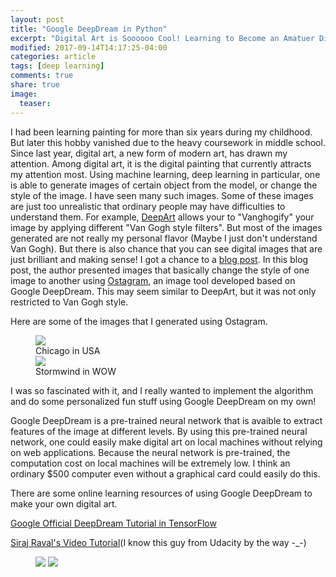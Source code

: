 ```yaml
---
layout: post
title: "Google DeepDream in Python"
excerpt: "Digital Art is Soooooo Cool! Learning to Become an Amatuer Digital Artist."
modified: 2017-09-14T14:17:25-04:00
categories: article
tags: [deep learning]
comments: true
share: true
image:
  teaser: 
---
```


I had been learning painting for more than six years during my childhood. But later this hobby vanished due to the heavy coursework in middle school. Since last year, digital art, a new form of modern art, has drawn my attention. Among digital art, it is the digital painting that currently attracts my attention most. Using machine learning, deep learning in particular, one is able to generate images of certain object from the model, or change the style of the image. I have seen many such images. Some of these images are just too unrealistic that ordinary people may have difficulties to understand them. For example, [DeepArt](https://deepart.io/) allows your to "Vanghogify" your image by applying different "Van Gogh style filters". But most of the images generated are not really my personal flavor (Maybe I just don't understand Van Gogh). But there is also chance that you can see digital images that are just brilliant and making sense! I got a chance to a [blog post](https://www.boredpanda.com/inceptionism-neural-network-deep-dream-art/). In this blog post, the author presented images that basically change the style of one image to another using [Ostagram](http://www.ostagram.ru/static_pages/lenta?last_days=30), an image tool developed based on Google DeepDream. This may seem similar to DeepArt, but it was not only restricted to Van Gogh style. 

Here are some of the images that I generated using Ostagram.

<figure class="half">
    <img src = "{{ site.url }}/images/articles/2017-09-14-Google-DeepDream-Python/chicago.jpg">
    <figcaption>Chicago in USA</figcaption>
    <img src = "{{ site.url }}/images/articles/2017-09-14-Google-DeepDream-Python/stromwind.jpg">
    <figcaption>Stormwind in WOW</figcaption>
</figure>


I was so fascinated with it, and I really wanted to implement the algorithm and do some personalized fun stuff using Google DeepDream on my own!

Google DeepDream is a pre-trained neural network that is avaible to extract features of the image at different levels. By using this pre-trained neural network, one could easily make digital art on local machines without relying on web applications. Because the neural network is pre-trained, the computation cost on local machines will be extremely low. I think an ordinary $500 computer even without a graphical card could easily do this.


There are some online learning resources of using Google DeepDream to make your own digital art.

[Google Official DeepDream Tutorial in TensorFlow](https://github.com/tensorflow/tensorflow/blob/master/tensorflow/examples/tutorials/deepdream/deepdream.ipynb) 

[Siraj Raval's Video Tutorial](https://www.youtube.com/watch?v=MrBzgvUNr4w)(I know this guy from Udacity by the way -_-)

<figure class="half">
    <img src = "{{ site.url }}/images/articles/2017-09-14-Google-DeepDream-Python/chicago.jpg">
    <img src = "{{ site.url }}/images/articles/2017-09-14-Google-DeepDream-Python/stromwind.jpg">
</figure>
